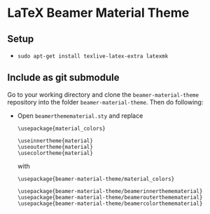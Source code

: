 # LaTeX Beamer Material Theme

## Setup

- `sudo apt-get install texlive-latex-extra latexmk`

## Include as git submodule

Go to your working directory and clone the `beamer-material-theme` repository into the folder `beamer-material-theme`.
Then do following:

* Open `beamerthemematerial.sty` and replace
  ```
  \usepackage{material_colors}

  \useinnertheme{material}
  \useoutertheme{material}
  \usecolortheme{material}
  ```
  with
  ```
  \usepackage{beamer-material-theme/material_colors}

  \usepackage{beamer-material-theme/beamerinnerthemematerial}
  \usepackage{beamer-material-theme/beamerouterthemematerial}
  \usepackage{beamer-material-theme/beamercolorthemematerial}
  ```
